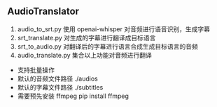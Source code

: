 ## AudioTranslator

1. audio_to_srt.py
    使用 openai-whisper 对音频进行语音识别，生成字幕
2. srt_translate.py
    对生成的字幕进行翻译成目标语言
3. srt_to_audio.py
    对翻译后的字幕进行语言合成生成目标语言的音频
4. audio_translate.py
    集合以上功能对音频进行翻译

* 支持批量操作
* 默认的音频文件路径 ./audios
* 默认的字幕文件路径 ./subtitles
* 需要预先安装 ffmpeg
  pip install ffmpeg
  